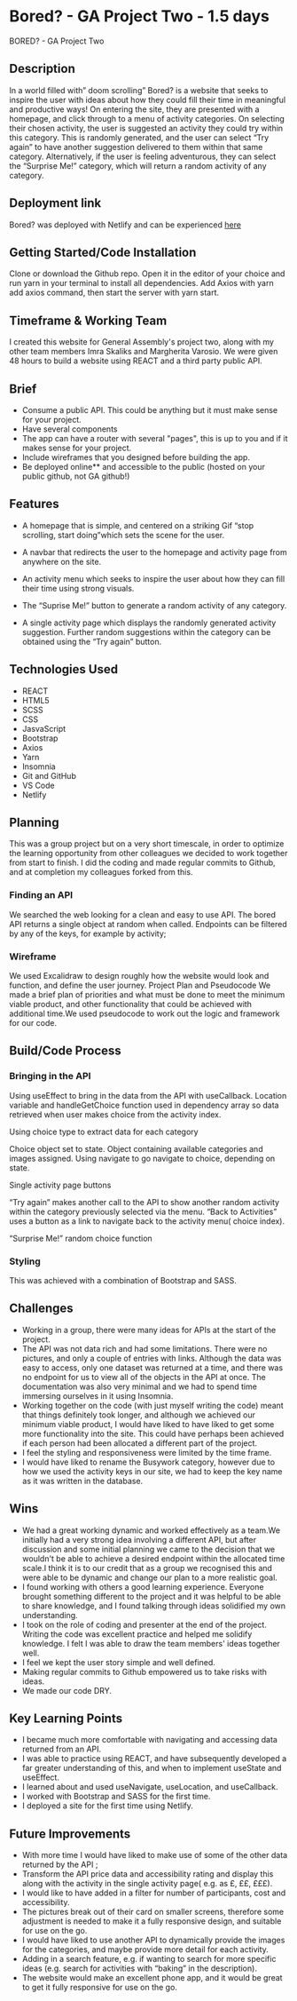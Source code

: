 # Bored? - GA Project Two - 1.5 days
BORED? - GA Project Two

## Description

In a world filled with” doom scrolling”  Bored? is a website that seeks to inspire the user with ideas about how they could fill their time in meaningful and productive ways! On entering the site, they are presented with a homepage, and click through to a menu of activity categories. On selecting their chosen activity, the user is suggested an activity they could try within this category. This is randomly generated, and the user can select  “Try again” to have another suggestion delivered to them within that same category. Alternatively, if the user is feeling adventurous, they can  select the “Surprise Me!” category, which will return a random activity of any category. 

## Deployment link

Bored? was deployed with Netlify and can be experienced [here](https://bit.ly/Bored_)
## Getting Started/Code Installation

Clone or download the Github repo. Open it in the editor of your choice and run yarn in your terminal to install all dependencies. Add Axios with yarn add axios command, then start the server with yarn start. 

## Timeframe & Working Team 

I created this website for General Assembly's project two, along with my other team members Imra Skaliks and Margherita Varosio. We were given 48 hours to build a website using REACT and a third party public API.

## Brief

* Consume a public API. This could be anything but it must make sense for your project.
* Have several components
* The app can have a router with several "pages", this is up to you and if it makes sense for your project.
* Include wireframes that you designed before building the app.
* Be deployed online** and accessible to the public (hosted on your public github, not GA github!)

## Features

* A homepage that is simple, and centered on a striking Gif “stop scrolling, start doing”which sets the scene for the user.

* A navbar that redirects the user to the homepage and activity page from anywhere on the site.
* An activity menu which seeks to inspire the user about how they can fill their time using strong visuals.
* The “Suprise Me!” button to generate a random activity of any category.
* A single activity page which displays the randomly generated activity suggestion. Further random suggestions within the category can be obtained using the “Try again” button.

## Technologies Used

* REACT
* HTML5
* SCSS
* CSS
* JasvaScript 
* Bootstrap
* Axios
* Yarn
* Insomnia
* Git and GitHub
* VS Code
* Netlify

## Planning

This was a group project but on a very short timescale, in order to optimize the learning opportunity from other colleagues we decided to work together from start to finish. I did the coding and made regular commits to Github, and at completion my colleagues forked from this. 

### Finding an API
We searched the web looking for a clean and easy to use API. The bored API returns a single object at random when called. Endpoints can be filtered by any of the keys, for example by activity;

### Wireframe
We used Excalidraw to design roughly how the website would look and function, and define the user journey.
Project Plan and Pseudocode
We made a brief plan of priorities and what must be done to meet the minimum viable product, and other functionality that could be achieved with additional time.We used pseudocode to work out the logic and framework for our code. 

## Build/Code Process

### Bringing in the API 

Using useEffect to bring in the data from the  API with useCallback. Location variable and handleGetChoice function used in dependency array so data retrieved when user makes choice from the activity index.

Using choice type to extract data for each category


Choice object set to state. Object containing available categories and images assigned. 
Using navigate to go navigate to choice, depending on state.

Single activity page buttons

“Try again” makes another call to the API to show another random activity within the category previously selected via the menu. “Back to Activities” uses a button as a link to navigate back to the activity menu( choice index).


“Surprise Me!” random choice function


### Styling
This was achieved with a combination of Bootstrap and SASS.

## Challenges

* Working in a group, there were many ideas for APIs at the start of the project.
* The API was not data rich and had some limitations. There were no pictures, and only a couple of entries with links. Although the data was easy to access, only one dataset was returned at a time, and there was no endpoint for us to view all of the objects in the API at once. The documentation was also very minimal and we had to spend time immersing ourselves in it using Insomnia. 
* Working together on the code (with just myself writing the code) meant that things definitely took longer, and although we achieved our minimum viable product, I would have liked to have liked to get some more  functionality into the site. This could have perhaps been  achieved if each person had been allocated a different part of the project. 
* I feel the styling and responsiveness were limited by the time frame. 
* I would have liked to rename the Busywork category, however due to how we used the activity keys in our site, we had to keep the key name as it was written in the database. 

## Wins

* We had a great working dynamic and worked effectively as a team.We initially had a very strong idea involving a different API, but after discussion and some initial planning we came to the decision that we wouldn't be able to achieve a desired endpoint within the allocated time scale.I think it is to our credit that as a group we recognised this and were able to be dynamic and change our plan to  a more realistic goal.
* I found working with others a good learning experience. Everyone brought something different to the project and it was helpful to be able to share knowledge, and I found talking through ideas solidified my own understanding. 
* I took on the role of coding and presenter at the end of the project. Writing the code was excellent practice and helped me solidify knowledge. I felt I was able to draw the team members' ideas together well. 
* I feel we kept the user story simple and well defined.
* Making regular commits to Github empowered us to take risks with ideas. 
* We made our code DRY.

## Key Learning Points

* I became much more comfortable with navigating and accessing data returned from an API.
* I was able to practice using REACT, and have subsequently developed a far greater understanding of this, and when to implement useState and useEffect.
* I learned about and used useNavigate, useLocation, and useCallback.
* I worked with Bootstrap and SASS for the first time.
* I deployed a site for the first time using Netlify. 


## Future Improvements

* With more time I would have liked to make use of some of the other data returned by the API ; 
* Transform the API price data and accessibility rating and display this along with the activity in the single activity page( e.g. as £, ££, £££).
* I would like to have added in a filter for number of participants, cost and accessibility.
* The pictures break out of their card on smaller screens, therefore some adjustment is needed to make it a fully responsive design, and suitable for use on the go.
* I would have liked to use another API to dynamically provide the images for the categories, and maybe provide more detail for each activity.
* Adding in a search feature, e.g. if wanting to search for more specific ideas (e.g. search for activities with “baking” in the description).
* The website would make an excellent phone app, and it would be great to get it fully responsive for use on the go.



